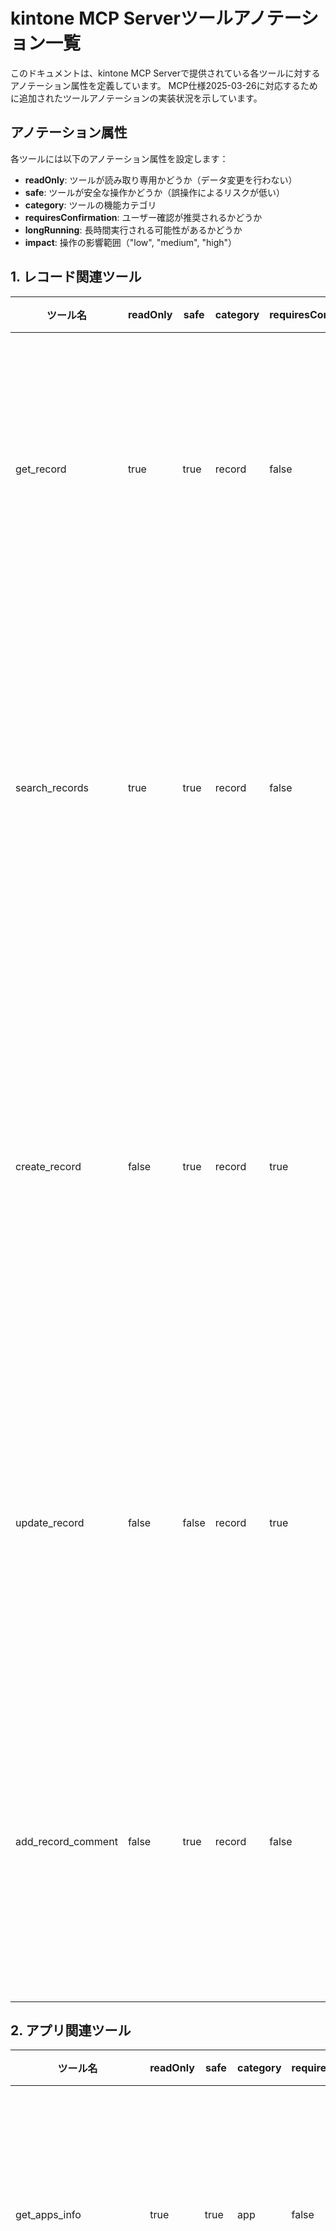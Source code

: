 # kintone MCP Serverツールアノテーション一覧

このドキュメントは、kintone MCP Serverで提供されている各ツールに対するアノテーション属性を定義しています。
MCP仕様2025-03-26に対応するために追加されたツールアノテーションの実装状況を示しています。

## アノテーション属性

各ツールには以下のアノテーション属性を設定します：

- **readOnly**: ツールが読み取り専用かどうか（データ変更を行わない）
- **safe**: ツールが安全な操作かどうか（誤操作によるリスクが低い）
- **category**: ツールの機能カテゴリ
- **requiresConfirmation**: ユーザー確認が推奨されるかどうか
- **longRunning**: 長時間実行される可能性があるかどうか
- **impact**: 操作の影響範囲（"low", "medium", "high"）

## 1. レコード関連ツール

| ツール名 | readOnly | safe | category | requiresConfirmation | longRunning | impact | 説明 |
|---------|----------|------|----------|----------------------|-------------|--------|------|
| get_record | true | true | record | false | false | low | 単一レコード取得は読み取り専用で安全 |
| search_records | true | true | record | false | true | low | 検索は読み取り専用だが、大量データ取得の可能性あり |
| create_record | false | true | record | true | false | medium | 新規レコード作成は変更操作だがデータ損失リスクは低い |
| update_record | false | false | record | true | false | medium | 既存データ更新は変更操作でデータ損失リスク |
| add_record_comment | false | true | record | false | false | low | コメント追加は変更操作だが影響範囲が限定的 |

## 2. アプリ関連ツール

| ツール名 | readOnly | safe | category | requiresConfirmation | longRunning | impact | 説明 |
|---------|----------|------|----------|----------------------|-------------|--------|------|
| get_apps_info | true | true | app | false | false | low | アプリ情報取得は読み取り専用で安全 |
| create_app | false | true | app | true | false | high | 新規アプリ作成は大きな変更だが既存データへの影響なし |
| deploy_app | false | false | app | true | true | high | デプロイは重要な変更操作で時間がかかる場合あり |
| get_deploy_status | true | true | app | false | false | low | デプロイ状態確認は読み取り専用で安全 |
| update_app_settings | false | false | app | true | false | medium | アプリ設定変更は重要な変更操作 |
| get_form_layout | true | true | app | false | false | low | フォームレイアウト取得は読み取り専用で安全 |
| get_app_actions | true | true | app | false | false | low | アプリアクションの設定取得は読み取り専用で安全 |
| get_app_plugins | true | true | app | false | false | low | アプリのプラグイン一覧取得は読み取り専用で安全 |
| get_process_management | true | true | app | false | false | low | プロセス管理設定取得は読み取り専用で安全 |
| update_form_layout | false | false | app | true | false | medium | レイアウト変更は重要な変更操作 |
| get_preview_app_settings | true | true | app | false | false | low | プレビュー設定取得は読み取り専用で安全 |
| get_preview_form_fields | true | true | app | false | false | low | プレビューフィールド取得は読み取り専用で安全 |
| get_preview_form_layout | true | true | app | false | false | low | プレビューレイアウト取得は読み取り専用で安全 |
| move_app_to_space | false | false | app | true | false | medium | アプリ移動は重要な変更操作 |
| move_app_from_space | false | false | app | true | false | medium | アプリ移動は重要な変更操作 |

## 3. フィールド関連ツール

| ツール名 | readOnly | safe | category | requiresConfirmation | longRunning | impact | 説明 |
|---------|----------|------|----------|----------------------|-------------|--------|------|
| add_fields | false | false | app | true | false | medium | フィールド追加はアプリ構造を変更する重要操作 |
| update_field | false | false | app | true | false | medium | フィールド更新はアプリ構造を変更する重要操作 |
| create_choice_field | true | true | field | false | false | low | 設定生成のみで実際の変更は行わない |
| create_reference_table_field | true | true | field | false | false | low | 設定生成のみで実際の変更は行わない |
| create_lookup_field | true | true | field | false | false | low | 設定生成のみで実際の変更は行わない |

## 4. ファイル関連ツール

| ツール名 | readOnly | safe | category | requiresConfirmation | longRunning | impact | 説明 |
|---------|----------|------|----------|----------------------|-------------|--------|------|
| download_file | true | true | file | false | true | low | ファイルダウンロードは読み取り専用だが大きなファイルの場合時間がかかる |
| upload_file | false | true | file | false | true | medium | ファイルアップロードは変更操作で大きなファイルの場合時間がかかる |

## 5. スペース関連ツール

| ツール名 | readOnly | safe | category | requiresConfirmation | longRunning | impact | 説明 |
|---------|----------|------|----------|----------------------|-------------|--------|------|
| get_space | true | true | space | false | false | low | スペース情報取得は読み取り専用で安全 |
| update_space | false | false | space | true | false | medium | スペース設定変更は重要な変更操作 |
| update_space_body | false | false | space | true | false | medium | スペース本文変更は重要な変更操作 |
| get_space_members | true | true | space | false | false | low | メンバー情報取得は読み取り専用で安全 |
| update_space_members | false | false | space | true | false | high | メンバー変更はアクセス権に影響する重要操作 |
| add_thread | false | true | space | false | false | low | スレッド追加は変更操作だが影響範囲が限定的 |
| update_thread | false | false | space | true | false | medium | スレッド更新は変更操作 |
| add_thread_comment | false | true | space | false | false | low | コメント追加は変更操作だが影響範囲が限定的 |
| add_guests | false | false | user | true | false | high | ゲスト追加はアクセス権に影響する重要操作 |
| update_space_guests | false | false | space | true | false | high | ゲスト更新はアクセス権に影響する重要操作 |

## 6. レイアウト関連ツール

| ツール名 | readOnly | safe | category | requiresConfirmation | longRunning | impact | 説明 |
|---------|----------|------|----------|----------------------|-------------|--------|------|
| create_form_layout | true | true | layout | false | false | low | レイアウト生成のみで実際の変更は行わない |
| add_layout_element | true | true | layout | false | false | low | レイアウト要素追加の設定生成のみで実際の変更は行わない |
| create_group_layout | true | true | layout | false | false | low | グループレイアウト生成のみで実際の変更は行わない |
| create_table_layout | true | true | layout | false | false | low | テーブルレイアウト生成のみで実際の変更は行わない |

## 7. ユーザー関連ツール

| ツール名 | readOnly | safe | category | requiresConfirmation | longRunning | impact | 説明 |
|---------|----------|------|----------|----------------------|-------------|--------|------|
| get_users | true | true | user | false | false | low | ユーザー情報取得は読み取り専用で安全 |
| get_groups | true | true | user | false | false | low | グループ情報取得は読み取り専用で安全 |
| get_group_users | true | true | user | false | false | low | グループユーザー取得は読み取り専用で安全 |

## 8. システム関連ツール

| ツール名 | readOnly | safe | category | requiresConfirmation | longRunning | impact | 説明 |
|---------|----------|------|----------|----------------------|-------------|--------|------|
| get_kintone_domain | true | true | system | false | false | low | ドメイン情報取得は読み取り専用で安全 |
| get_kintone_username | true | true | system | false | false | low | ユーザー名取得は読み取り専用で安全 |

## 9. ドキュメント関連ツール

| ツール名 | readOnly | safe | category | requiresConfirmation | longRunning | impact | 説明 |
|---------|----------|------|----------|----------------------|-------------|--------|------|
| get_field_type_documentation | true | true | documentation | false | false | low | ドキュメント取得は読み取り専用で安全 |
| get_available_field_types | true | true | documentation | false | false | low | フィールドタイプ一覧取得は読み取り専用で安全 |
| get_documentation_tool_description | true | true | documentation | false | false | low | ツール説明取得は読み取り専用で安全 |
| get_field_creation_tool_description | true | true | documentation | false | false | low | フィールド作成ツール説明取得は読み取り専用で安全 |

## 実装例

```javascript
// 読み取り専用ツールの例
{
  name: 'get_record',
  description: 'kintoneアプリの1レコードを取得します',
  inputSchema: {
    // 既存のスキーマ定義
  },
  annotations: {
    readOnly: true,
    safe: true,
    category: 'record',
    requiresConfirmation: false,
    longRunning: false,
    impact: 'low'
  }
}

// 破壊的操作を行うツールの例
{
  name: 'update_record',
  description: 'kintoneアプリの既存レコードを更新します。各フィールドは { "value": ... } の形式で指定します。',
  inputSchema: {
    // 既存のスキーマ定義
  },
  annotations: {
    readOnly: false,
    safe: false,
    category: 'record',
    requiresConfirmation: true,
    longRunning: false,
    impact: 'medium'
  }
}
